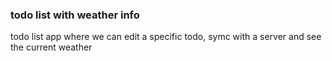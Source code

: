 
### todo list with weather info 
todo list app where we can edit a specific todo, symc with a server and see the current weather 

